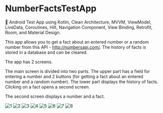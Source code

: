 # NumberFactsTestApp
🔢 Android Test App using Kotlin, Clean Architecture, MVVM, ViewModel, LiveData, Coroutines, Hilt, Navigation Component, View Binding, Retrofit, Room, and Material Design. 

This app allows you to get a fact about an entered number or a random number from this API - http://numbersapi.com/. The history of facts is stored in a database and can be cleared.

The app has 2 screens.

The main screen is divided into two parts. The upper part has a field for entering a number and 2 buttons (for getting a fact about an entered number and a random number). 
The lower part displays the history of facts. Clicking on a fact opens a second screen.

The second screen displays a number and a fact.

![1](https://user-images.githubusercontent.com/76612421/213875530-99621b35-1096-4885-83f0-222e932ad72c.PNG)
![2](https://user-images.githubusercontent.com/76612421/213875533-4684df61-d256-4b9d-bea4-5ad3a471a8e5.PNG)
![3](https://user-images.githubusercontent.com/76612421/213875534-e7caec9b-6c62-4d77-946a-2c9b611a7d02.PNG)
![4](https://user-images.githubusercontent.com/76612421/213875536-8f0ef159-873e-4e82-901c-027a6638a59b.PNG)
![5](https://user-images.githubusercontent.com/76612421/213875538-97b42cb0-7bdb-4058-8838-492a0e4e20ae.PNG)
![6](https://user-images.githubusercontent.com/76612421/213875541-b61d0318-0cc5-4d2c-8866-c8673f5228b6.PNG)
![7](https://user-images.githubusercontent.com/76612421/213875544-7a1986c7-e352-4e36-a9e3-b425fd527b6b.PNG)
![8](https://user-images.githubusercontent.com/76612421/213875549-e5522152-ae95-43e9-a08c-9d02220538af.PNG)
